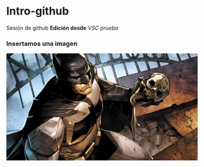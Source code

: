 # Intro-github
 Sesión de github
**Edición desde** *VSC* _prueba_

### Insertamos una imagen 

![Batman es chido](ING/Batman.png)